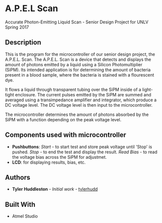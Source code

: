 # A.P.E.L Scan

Accurate Photon-Emitting Liquid Scan - Senior Design Project for UNLV Spring 2017

## Description
This is the program for the microcontroller of our senior design project, the A.P.E.L. Scan.  The A.P.E.L. Scan is a device that detects and displays the amount of photons emitted by a liquid using a Silicon Photomultiplier (SiPM).  Its intended application is for determining the amount of bacteria present in a blood sample, where the bacteria is stained with a flourescent dye.

It flows a liquid through transparent tubing over the SiPM inside of a light-tight enclosure.  The current pulses emitted by the SiPM are summed and averaged using a transimpedance amplifier and integrator, which produce a DC voltage level.  The DC voltage level is then input to the microcontroller.

The microcontroller determines the amount of photons absorbed by the SiPM with a function depending on the peak voltage level.

## Components used with microcontroller
* **Pushbuttons**: *Start* - to start test and store peak voltage until 'Stop' is pushed.  *Stop* - to end the test and display the result.  *Read Bias* - to read the voltage bias across the SiPM for adjustmet.
* **LCD**: for displaying results, bias, etc.

## Authors

* **Tyler Huddleston** - *Initial work* - [tylerhudd](https://github.com/tylerhudd)

## Built With
* Atmel Studio